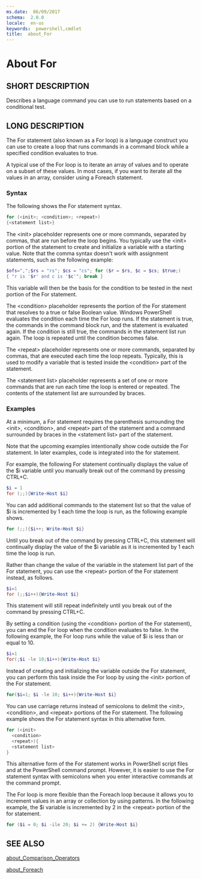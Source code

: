 ```yaml
---
ms.date:  06/09/2017
schema:  2.0.0
locale:  en-us
keywords:  powershell,cmdlet
title:  about_For
---
```

# About For

## SHORT DESCRIPTION
Describes a language command you can use to run statements based on a
conditional test.

## LONG DESCRIPTION

The For statement (also known as a For loop) is a language construct you
can use to create a loop that runs commands in a command block while a
specified condition evaluates to true.

A typical use of the For loop is to iterate an array of values and to
operate on a subset of these values. In most cases, if you want to iterate
all the values in an array, consider using a Foreach statement.

### Syntax

The following shows the For statement syntax.

```powershell
for (<init>; <condition>; <repeat>)
{<statement list>}
```

The &lt;init&gt; placeholder represents one or more commands, separated by
commas, that are run before the loop begins. You typically use the
&lt;init&gt; portion of the statement to create and initialize a variable
with a starting value. Note that the comma syntax doesn't work with
assignment statements, such as the following example:

```powershell
$ofs=",";$rs = "rs"; $cs = "cs"; for ($r = $rs, $c = $cs; $true;)
{ "r is '$r' and c is '$c'"; break }
```

This variable will then be the basis for the condition to be tested in the
next portion of the For statement.

The &lt;condition&gt; placeholder represents the portion of the For
statement that resolves to a true or false Boolean value. Windows
PowerShell evaluates the condition each time the For loop runs. If the
statement is true, the commands in the command block run, and the statement
is evaluated again. If the condition is still true, the commands in the
statement list run again. The loop is repeated until the condition becomes
false.

The &lt;repeat&gt; placeholder represents one or more commands, separated
by commas, that are executed each time the loop repeats. Typically, this is
used to modify a variable that is tested inside the &lt;condition&gt; part
of the statement.

The &lt;statement list&gt; placeholder represents a set of one or more
commands that are run each time the loop is entered or repeated. The
contents of the statement list are surrounded by braces.

### Examples

At a minimum, a For statement requires the parenthesis surrounding the
&lt;init&gt;, &lt;condition&gt;, and &lt;repeat&gt; part of the statement
and a command surrounded by braces in the &lt;statement list&gt; part of
the statement.

Note that the upcoming examples intentionally show code outside the For
statement. In later examples, code is integrated into the for statement.

For example, the following For statement continually displays the value of
the $i variable until you manually break out of the command by pressing
CTRL+C.

```powershell
$i = 1
for (;;){Write-Host $i}
```

You can add additional commands to the statement list so that the value of
$i is incremented by 1 each time the loop is run, as the following example
shows.

```powershell
for (;;){$i++; Write-Host $i}
```

Until you break out of the command by pressing CTRL+C, this statement will
continually display the value of the $i variable as it is incremented by 1
each time the loop is run.

Rather than change the value of the variable in the statement list part of
the For statement, you can use the &lt;repeat&gt; portion of the For
statement instead, as follows.

```powershell
$i=1
for (;;$i++){Write-Host $i}
```


This statement will still repeat indefinitely until you break out of the
command by pressing CTRL\+C.

By setting a condition (using the &lt;condition&gt; portion of the For
statement), you can end the For loop when the condition evaluates to false.
In the following example, the For loop runs while the value of $i is less
than or equal to 10.

```powershell
$i=1
for(;$i -le 10;$i++){Write-Host $i}
```


Instead of creating and initializing the variable outside the For
statement, you can perform this task inside the For loop by using the
&lt;init&gt; portion of the For statement.

```powershell
for($i=1; $i -le 10; $i++){Write-Host $i}
```


You can use carriage returns instead of semicolons to delimit the
&lt;init&gt;, &lt;condition&gt;, and &lt;repeat&gt; portions of the For
statement. The following example shows the For statement syntax in this
alternative form.


```powershell
for (<init>
  <condition>
  <repeat>){
  <statement list>
}
```

This alternative form of the For statement works in PowerShell script files
and at the PowerShell command prompt. However, it is easier to use
the For statement syntax with semicolons when you enter interactive
commands at the command prompt.

The For loop is more flexible than the Foreach loop because it allows you
to increment values in an array or collection by using patterns. In the
following example, the $i variable is incremented by 2 in the
&lt;repeat&gt; portion of the for statement.


```powershell
for ($i = 0; $i -ile 20; $i += 2) {Write-Host $i}
```

## SEE ALSO

[about_Comparison_Operators](about_Comparison_Operators.md)

[about_Foreach](about_Foreach.md)